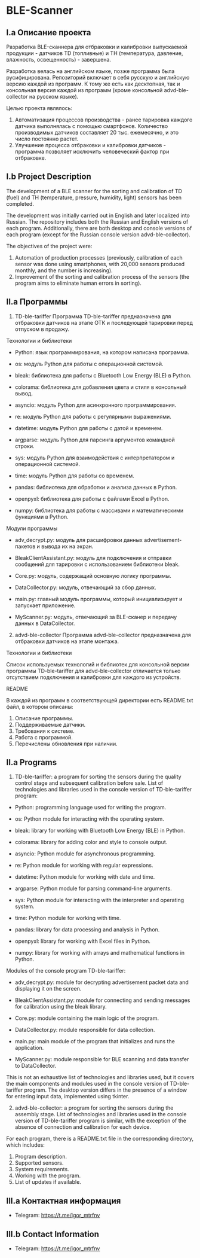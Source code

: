 # BLE-Scanner
## I.a Описание проекта
Разработка BLE-сканнера для отбраковки и калибровки выпускаемой продукции - датчиков TD (топливные) и TH (температура, давление, влажность, освещенность) - завершена.

Разработка велась на английском языке, позже программа была русифицирована. Репозиторий включает в себя русскую и английскую версию каждой из программ. К тому же есть как десктопная, так и консольная версия каждой из программ (кроме консольной advd-ble-collector на русском языке).

Целью проекта являлось:

1. Автоматизация процессов производства - ранее тарировка каждого датчика выполнялась с помощью смартфонов. Количество производимых датчиков составляет 20 тыс. ежемесячно, и это число постоянно растет.
2. Улучшение процесса отбраковки и калибровки датчиков - программа позволяет исключить человеческий фактор при отбраковке.

## I.b Project Description
The development of a BLE scanner for the sorting and calibration of TD (fuel) and TH (temperature, pressure, humidity, light) sensors has been completed.

The development was initially carried out in English and later localized into Russian. The repository includes both the Russian and English versions of each program. Additionally, there are both desktop and console versions of each program (except for the Russian console version advd-ble-collector).

The objectives of the project were:

1. Automation of production processes (previously, calibration of each sensor was done using smartphones, with 20,000 sensors produced monthly, and the number is increasing).
2. Improvement of the sorting and calibration process of the sensors (the program aims to eliminate human errors in sorting).

## II.a Программы
1. TD-ble-tariffer
Программа TD-ble-tariffer предназначена для отбраковки датчиков на этапе ОТК и последующей тарировки перед отпуском в продажу.

Технологии и библиотеки
- Python: язык программирования, на котором написана программа.

- os: модуль Python для работы с операционной системой.

- bleak: библиотека для работы с Bluetooth Low Energy (BLE) в Python.

- colorama: библиотека для добавления цвета и стиля в консольный вывод.

- asyncio: модуль Python для асинхронного программирования.

- re: модуль Python для работы с регулярными выражениями.

- datetime: модуль Python для работы с датой и временем.

- argparse: модуль Python для парсинга аргументов командной строки.

- sys: модуль Python для взаимодействия с интерпретатором и операционной системой.

- time: модуль Python для работы со временем.

- pandas: библиотека для обработки и анализа данных в Python.

- openpyxl: библиотека для работы с файлами Excel в Python.

- numpy: библиотека для работы с массивами и математическими функциями в Python.

Модули программы
- adv_decrypt.py: модуль для расшифровки данных advertisement-пакетов и вывода их на экран.

- BleakClientAssistant.py: модуль для подключения и отправки сообщений для тарировки с использованием библиотеки bleak.

- Core.py: модуль, содержащий основную логику программы.

- DataCollector.py: модуль, отвечающий за сбор данных.

- main.py: главный модуль программы, который инициализирует и запускает приложение.

- MyScanner.py: модуль, отвечающий за BLE-сканер и передачу данных в DataCollector.

2. advd-ble-collector
Программа advd-ble-collector предназначена для отбраковки датчиков на этапе монтажа.

Технологии и библиотеки

Список используемых технологий и библиотек для консольной версии программы TD-ble-tariffer для advd-ble-collector отличается только отсутствием подключения и калибровки для каждого из устройств.

README

В каждой из программ в соответствующей директории есть README.txt файл, в котором описаны:

1. Описание программы.
2. Поддерживаемые датчики.
3. Требования к системе.
4. Работа с программой.
5. Перечислены обновления при наличии.

## II.a Programs

1. TD-ble-tariffer: a program for sorting the sensors during the quality control stage and subsequent calibration before sale.
List of technologies and libraries used in the console version of TD-ble-tariffer program:

- Python: programming language used for writing the program.

- os: Python module for interacting with the operating system.

- bleak: library for working with Bluetooth Low Energy (BLE) in Python.

- colorama: library for adding color and style to console output.

- asyncio: Python module for asynchronous programming.

- re: Python module for working with regular expressions.

- datetime: Python module for working with date and time.

- argparse: Python module for parsing command-line arguments.

- sys: Python module for interacting with the interpreter and operating system.

- time: Python module for working with time.

- pandas: library for data processing and analysis in Python.

- openpyxl: library for working with Excel files in Python.

- numpy: library for working with arrays and mathematical functions in Python.

Modules of the console program TD-ble-tariffer:

- adv_decrypt.py: module for decrypting advertisement packet data and displaying it on the screen.

- BleakClientAssistant.py: module for connecting and sending messages for calibration using the bleak library.

- Core.py: module containing the main logic of the program.

- DataCollector.py: module responsible for data collection.

- main.py: main module of the program that initializes and runs the application.

- MyScanner.py: module responsible for BLE scanning and data transfer to DataCollector.

This is not an exhaustive list of technologies and libraries used, but it covers the main components and modules used in the console version of TD-ble-tariffer program. The desktop version differs in the presence of a window for entering input data, implemented using tkinter.

2. advd-ble-collector: a program for sorting the sensors during the assembly stage.
List of technologies and libraries used in the console version of TD-ble-tariffer program is similar, with the exception of the absence of connection and calibration for each device.

For each program, there is a README.txt file in the corresponding directory, which includes:

1. Program description.
2. Supported sensors.
3. System requirements.
4. Working with the program.
5. List of updates if available.



## III.a Контактная информация
- Telegram: https://t.me/igor_mtrfnv

## III.b Contact Information
- Telegram: https://t.me/igor_mtrfnv
